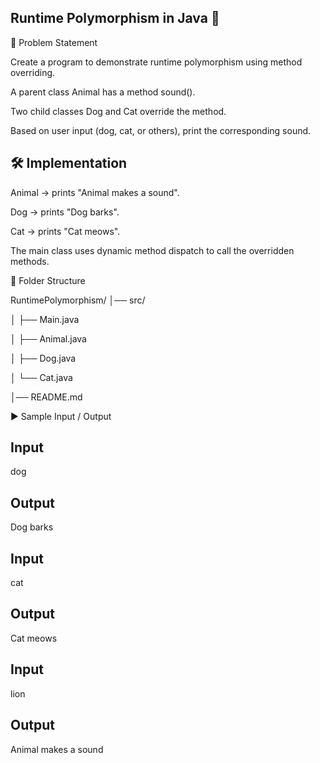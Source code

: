 ## Runtime Polymorphism in Java 🐾
📌 Problem Statement

Create a program to demonstrate runtime polymorphism using method overriding.

A parent class Animal has a method sound().

Two child classes Dog and Cat override the method.

Based on user input (dog, cat, or others), print the corresponding sound.

## 🛠️ Implementation

Animal → prints "Animal makes a sound".

Dog → prints "Dog barks".

Cat → prints "Cat meows".

The main class uses dynamic method dispatch to call the overridden methods.

📂 Folder Structure

RuntimePolymorphism/
│── src/

│   ├── Main.java

│   ├── Animal.java

│   ├── Dog.java

│   └── Cat.java

│── README.md


▶️ Sample Input / Output

## Input

dog


## Output

Dog barks


## Input

cat


## Output

Cat meows


## Input

lion


## Output

Animal makes a sound
